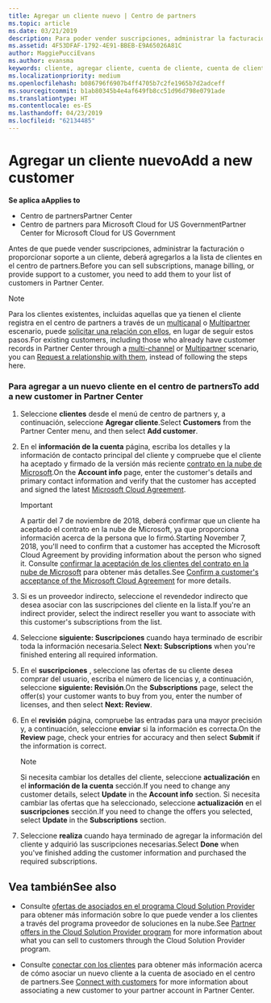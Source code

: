 ```yaml
---
title: Agregar un cliente nuevo | Centro de partners
ms.topic: article
ms.date: 03/21/2019
description: Para poder vender suscripciones, administrar la facturación o proporcionar soporte técnico, antes debes crear un registro de clientes en el Centro de partners.
ms.assetid: 4F53DFAF-1792-4E91-BBEB-E9A65026A81C
author: MaggiePucciEvans
ms.author: evansma
keywords: cliente, agregar cliente, cuenta de cliente, cuenta de cliente en el Centro de partners, clientes, agregar clientes, crear cuenta de cliente
ms.localizationpriority: medium
ms.openlocfilehash: b086796f6907b4ff4705b7c2fe1965b7d2adceff
ms.sourcegitcommit: b1ab80345b4e4af649fb8cc51d96d798e0791ade
ms.translationtype: HT
ms.contentlocale: es-ES
ms.lasthandoff: 04/23/2019
ms.locfileid: "62134485"
---
```

# <a name="add-a-new-customer"></a><span data-ttu-id="1eac7-104">Agregar un cliente nuevo</span><span class="sxs-lookup"><span data-stu-id="1eac7-104">Add a new customer</span></span>

<span data-ttu-id="1eac7-105">**Se aplica a**</span><span class="sxs-lookup"><span data-stu-id="1eac7-105">**Applies to**</span></span>

-  <span data-ttu-id="1eac7-106">Centro de partners</span><span class="sxs-lookup"><span data-stu-id="1eac7-106">Partner Center</span></span>
-  <span data-ttu-id="1eac7-107">Centro de partners para Microsoft Cloud for US Government</span><span class="sxs-lookup"><span data-stu-id="1eac7-107">Partner Center for Microsoft Cloud for US Government</span></span>

<span data-ttu-id="1eac7-108">Antes de que puede vender suscripciones, administrar la facturación o proporcionar soporte a un cliente, deberá agregarlos a la lista de clientes en el centro de partners.</span><span class="sxs-lookup"><span data-stu-id="1eac7-108">Before you can sell subscriptions, manage billing, or provide support to a customer, you need to add them to your list of customers in Partner  Center.</span></span>

>[!NOTE]
><span data-ttu-id="1eac7-109">Para los clientes existentes, incluidas aquellas que ya tienen el cliente registra en el centro de partners a través de un [multicanal](multichannel.md) o [Multipartner](multipartner.md) escenario, puede [solicitar una relación con ellos](request-a-relationship-with-a-customer.md), en lugar de seguir estos pasos.</span><span class="sxs-lookup"><span data-stu-id="1eac7-109">For existing customers, including those who already have customer records in Partner Center through a [multi-channel](multichannel.md) or [Multipartner](multipartner.md) scenario, you can [Request a relationship with them](request-a-relationship-with-a-customer.md), instead of following the steps here.</span></span>

### <a name="to-add-a-new-customer-in-partner-center"></a><span data-ttu-id="1eac7-110">Para agregar a un nuevo cliente en el centro de partners</span><span class="sxs-lookup"><span data-stu-id="1eac7-110">To add a new customer in Partner Center</span></span>

1. <span data-ttu-id="1eac7-111">Seleccione **clientes** desde el menú de centro de partners y, a continuación, seleccione **Agregar cliente**.</span><span class="sxs-lookup"><span data-stu-id="1eac7-111">Select **Customers** from the Partner Center menu, and then select **Add customer**.</span></span>

2. <span data-ttu-id="1eac7-112">En el **información de la cuenta** página, escriba los detalles y la información de contacto principal del cliente y compruebe que el cliente ha aceptado y firmado de la versión más reciente [contrato en la nube de Microsoft](agreements.md).</span><span class="sxs-lookup"><span data-stu-id="1eac7-112">On the **Account info** page, enter the customer's details and primary contact information and verify that the customer has accepted and signed the latest [Microsoft Cloud Agreement](agreements.md).</span></span>

    >[!IMPORTANT]
      > <span data-ttu-id="1eac7-113">A partir del 7 de noviembre de 2018, deberá confirmar que un cliente ha aceptado el contrato en la nube de Microsoft, ya que proporciona información acerca de la persona que lo firmó.</span><span class="sxs-lookup"><span data-stu-id="1eac7-113">Starting November 7, 2018, you'll need to confirm that a customer has accepted the Microsoft Cloud Agreement by providing information about the person who signed it.</span></span> <span data-ttu-id="1eac7-114">Consulte [confirmar la aceptación de los clientes del contrato en la nube de Microsoft](confirm-consent.md) para obtener más detalles.</span><span class="sxs-lookup"><span data-stu-id="1eac7-114">See [Confirm a customer's acceptance of the Microsoft Cloud Agreement](confirm-consent.md) for more details.</span></span>

3. <span data-ttu-id="1eac7-115">Si es un proveedor indirecto, seleccione el revendedor indirecto que desea asociar con las suscripciones del cliente en la lista.</span><span class="sxs-lookup"><span data-stu-id="1eac7-115">If you're an indirect provider, select the indirect reseller you want to associate with this customer's subscriptions from the list.</span></span>

4. <span data-ttu-id="1eac7-116">Seleccione **siguiente: Suscripciones** cuando haya terminado de escribir toda la información necesaria.</span><span class="sxs-lookup"><span data-stu-id="1eac7-116">Select **Next: Subscriptions** when you're finished entering all required information.</span></span>

5. <span data-ttu-id="1eac7-117">En el **suscripciones** , seleccione las ofertas de su cliente desea comprar del usuario, escriba el número de licencias y, a continuación, seleccione **siguiente: Revisión**.</span><span class="sxs-lookup"><span data-stu-id="1eac7-117">On the **Subscriptions** page, select the offer(s) your customer wants to buy from you, enter the number of licenses, and then select **Next: Review**.</span></span>

6. <span data-ttu-id="1eac7-118">En el **revisión** página, compruebe las entradas para una mayor precisión y, a continuación, seleccione **enviar** si la información es correcta.</span><span class="sxs-lookup"><span data-stu-id="1eac7-118">On the **Review** page, check your entries for accuracy and then select **Submit** if the information is correct.</span></span>

    >[!NOTE]
    ><span data-ttu-id="1eac7-119">Si necesita cambiar los detalles del cliente, seleccione **actualización** en el **información de la cuenta** sección.</span><span class="sxs-lookup"><span data-stu-id="1eac7-119">If you need to change any customer details, select **Update** in the **Account info** section.</span></span> <span data-ttu-id="1eac7-120">Si necesita cambiar las ofertas que ha seleccionado, seleccione **actualización** en el **suscripciones** sección.</span><span class="sxs-lookup"><span data-stu-id="1eac7-120">If you need to change the offers you selected, select **Update** in the **Subscriptions** section.</span></span>

7. <span data-ttu-id="1eac7-121">Seleccione **realiza** cuando haya terminado de agregar la información del cliente y adquirió las suscripciones necesarias.</span><span class="sxs-lookup"><span data-stu-id="1eac7-121">Select **Done** when you've finished adding the customer information and purchased the required subscriptions.</span></span>

## <a name="see-also"></a><span data-ttu-id="1eac7-122">Vea también</span><span class="sxs-lookup"><span data-stu-id="1eac7-122">See also</span></span>

- <span data-ttu-id="1eac7-123">Consulte [ofertas de asociados en el programa Cloud Solution Provider](csp-offers.md) para obtener más información sobre lo que puede vender a los clientes a través del programa proveedor de soluciones en la nube.</span><span class="sxs-lookup"><span data-stu-id="1eac7-123">See [Partner offers in the Cloud Solution Provider program](csp-offers.md) for more information about what you can sell to customers through the Cloud Solution Provider program.</span></span>

- <span data-ttu-id="1eac7-124">Consulte [conectar con los clientes](customer-accounts.md) para obtener más información acerca de cómo asociar un nuevo cliente a la cuenta de asociado en el centro de partners.</span><span class="sxs-lookup"><span data-stu-id="1eac7-124">See [Connect with customers](customer-accounts.md) for more information about associating a new customer to your partner account in Partner Center.</span></span>